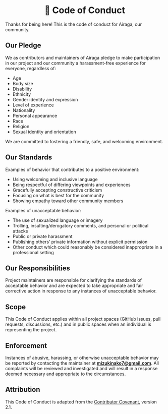 <h1 align="center">📜 Code of Conduct</h1>

Thanks for being here! This is the code of conduct for Airaga, our community.

## Our Pledge

We as contributors and maintainers of Airaga pledge to make participation in our project and our community a harassment-free experience for everyone, regardless of:

- Age
- Body size
- Disability
- Ethnicity
- Gender identity and expression
- Level of experience
- Nationality
- Personal appearance
- Race
- Religion
- Sexual identity and orientation

We are committed to fostering a friendly, safe, and welcoming environment.

## Our Standards

Examples of behavior that contributes to a positive environment:

- Using welcoming and inclusive language
- Being respectful of differing viewpoints and experiences
- Gracefully accepting constructive criticism
- Focusing on what is best for the community
- Showing empathy toward other community members

Examples of unacceptable behavior:

- The use of sexualized language or imagery
- Trolling, insulting/derogatory comments, and personal or political attacks
- Public or private harassment
- Publishing others’ private information without explicit permission
- Other conduct which could reasonably be considered inappropriate in a professional setting

## Our Responsibilities

Project maintainers are responsible for clarifying the standards of acceptable behavior and are expected to take appropriate and fair corrective action in response to any instances of unacceptable behavior.

## Scope

This Code of Conduct applies within all project spaces (GitHub issues, pull requests, discussions, etc.) and in public spaces when an individual is representing the project.

## Enforcement

Instances of abusive, harassing, or otherwise unacceptable behavior may be reported by contacting the maintainer at **mizukinako7@gmail.com**. All complaints will be reviewed and investigated and will result in a response deemed necessary and appropriate to the circumstances.

## Attribution

This Code of Conduct is adapted from the [Contributor Covenant](https://www.contributor-covenant.org), version 2.1.
